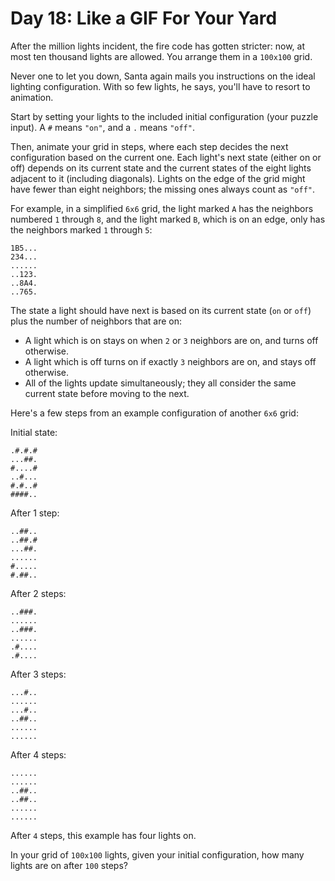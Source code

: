 # Day 18: Like a GIF For Your Yard

After the million lights incident, the fire code has gotten stricter: now, at most ten thousand lights are allowed. You arrange them in a `100x100` grid.

Never one to let you down, Santa again mails you instructions on the ideal lighting configuration. With so few lights, he says, you'll have to resort to animation.

Start by setting your lights to the included initial configuration (your puzzle input). A `#` means `"on"`, and a `.` means `"off"`.

Then, animate your grid in steps, where each step decides the next configuration based on the current one. Each light's next state (either on or off) depends on its current state and the current states of the eight lights adjacent to it (including diagonals). Lights on the edge of the grid might have fewer than eight neighbors; the missing ones always count as `"off"`.

For example, in a simplified `6x6` grid, the light marked `A` has the neighbors numbered `1` through `8`, and the light marked `B`, which is on an edge, only has the neighbors marked `1` through `5`:

``` needed ascii
1B5...
234...
......
..123.
..8A4.
..765.
```

The state a light should have next is based on its current state (`on` or `off`) plus the number of neighbors that are on:

* A light which is on stays on when `2` or `3` neighbors are on, and turns off otherwise.
* A light which is off turns on if exactly `3` neighbors are on, and stays off otherwise.
* All of the lights update simultaneously; they all consider the same current state before moving to the next.

Here's a few steps from an example configuration of another `6x6` grid:

Initial state:

``` needed ascii
.#.#.#
...##.
#....#
..#...
#.#..#
####..
```

After 1 step:

``` needed ascii
..##..
..##.#
...##.
......
#.....
#.##..
```

After 2 steps:

``` needed ascii
..###.
......
..###.
......
.#....
.#....
```

After 3 steps:

``` needed ascii
...#..
......
...#..
..##..
......
......
```

After 4 steps:

``` needed ascii
......
......
..##..
..##..
......
......
```

After `4` steps, this example has four lights on.

In your grid of `100x100` lights, given your initial configuration, how many lights are on after `100` steps?
